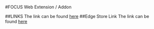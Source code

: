#FOCUS Web Extension / Addon

##LINKS
The link can be found [here](https://chromewebstore.google.com/detail/focus-curb-your-procrasti/dinffmdffoijlfoehmemdkahchkmlffb)
##Edge Store Link
The link can be found [here]([https://chromewebstore.google.com/detail/focus-curb-your-procrasti/dinffmdffoijlfoehmemdkahchkmlffb)
